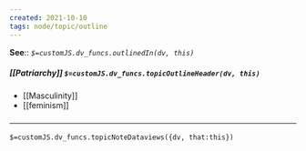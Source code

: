 ```yaml
---
created: 2021-10-10
tags: node/topic/outline
---
```


**See**:: 
*`$=customJS.dv_funcs.outlinedIn(dv, this)`*

##### [[Patriarchy]] `$=customJS.dv_funcs.topicOutlineHeader(dv, this)`

- [[Masculinity]]
- [[feminism]]

### <hr class="dataviews"/>

`$=customJS.dv_funcs.topicNoteDataviews({dv, that:this})`

